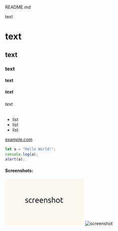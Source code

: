 README.md

<!-- comment -->

text 
# text
## text
### text
#### text
##### text
###### text


- list
 - list
  - list


[example.com](http://example.com/)

<!-- code -->
```javascript
let a = "Hello World!";
console.log(a);
alert(a);
```

#### Screenshots:
![screenshot](screenshot.png)
![screenshot](screenshot2.png)



